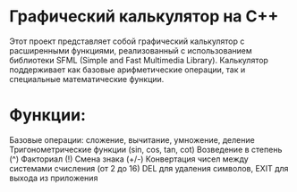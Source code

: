 # Графический калькулятор на C++
Этот проект представляет собой графический калькулятор с расширенными функциями, реализованный с использованием библиотеки SFML (Simple and Fast Multimedia Library). Калькулятор поддерживает как базовые арифметические операции, так и специальные математические функции.

# Функции:
Базовые операции: сложение, вычитание, умножение, деление
Тригонометрические функции (sin, cos, tan, cot)
Возведение в степень (^)
Факториал (!)
Смена знака (+/-)
Конвертация чисел между системами счисления (от 2 до 16)
DEL для удаления символов, EXIT для выхода из приложения


